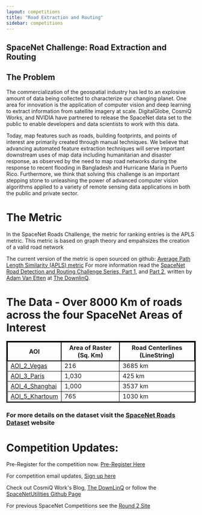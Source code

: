 ```yaml
---
layout: competitions
title: "Road Extraction and Routing"
sidebar: competitions
---
```

## SpaceNet Challenge: Road Extraction and Routing


## The Problem
The commercialization of the geospatial industry has led to an explosive amount of data being collected to characterize our changing planet. One area for innovation is the application of computer vision and deep learning to extract information from satellite imagery at scale. DigitalGlobe, CosmiQ Works, and NVIDIA have partnered to release the SpaceNet data set to the public to enable developers and data scientists to work with this data.

Today, map features such as roads, building footprints, and points of interest are primarily created through manual techniques. We believe that advancing automated feature extraction techniques will serve important downstream uses of map data including humanitarian and disaster response, as observed by the need to map road networks during the response to recent flooding in Bangladesh and Hurricane Maria in Puerto Rico. Furthermore, we think that solving this challenge is an important stepping stone to unleashing the power of advanced computer vision algorithms applied to a variety of remote sensing data applications in both the public and private sector.



# The Metric
In the SpaceNet Roads Challenge, the metric for ranking entries is the APLS metric.  This metric is based on graph theory and empahsizes the creation of a valid road network

The current version of the metric is open sourced on github:  [Average Path Length Similarity (APLS) metric](https://github.com/CosmiQ/apls)
For more information read the [SpaceNet Road Detection and Routing Challenge Series, Part 1](https://medium.com/the-downlinq/spacenet-road-detection-and-routing-challenge-part-i-d4f59d55bfce), and [Part 2](https://medium.com/the-downlinq/spacenet-road-detection-and-routing-challenge-part-ii-apls-implementation-92acd86f4094),  written by [Adam Van Etten](https://medium.com/@avanetten) at [The DownlinQ](https://medium.com/the-downlinq).


# The Data - Over 8000 Km of roads across the four SpaceNet Areas of Interest
<style> table{
    border-collapse: collapse;
    border-spacing: 0;
    border:2px solid #000000;
}

th{
    border:2px solid #000000;
}

td{
    border:1px solid #000000;
}
</style>



| AOI            | Area of Raster (Sq. Km) | Road Centerlines (LineString)   |
|----------------|-------------------------|----------------------------|
| [AOI_2_Vegas](/AOI_Lists/AOI_2_Vegas.html)     | 216                     |3685 km                  |
| [AOI_3_Paris](/AOI_Lists/AOI_3_Paris.html)    | 1,030                   |425 km                  |
| [AOI_4_Shanghai](/AOI_Lists/AOI_4_Shanghai.html) | 1,000                   |3537 km                  |
| [AOI_5_Khartoum](/AOI_Lists/AOI_5_Khartoum.html) | 765                     |1030 km                 |


### For more details on the dataset visit the [SpaceNet Roads Dataset](/datasets/spacenetRoads_summary.html) website


# Competition Updates:

Pre-Register for the competition now. [Pre-Register Here](http://crowdsourcing.topcoder.com/spacenet)

For competition email updates, [Sign up here](http://explore.digitalglobe.com/spacenet)

Check out CosmiQ Work's Blog, [The DownLinQ](https://medium.com/the-downlinq)
or follow the [SpaceNetUtilities Github Page](https://github.com/SpaceNetChallenge/utilities)

For previous SpaceNet Competitions see the [Round 2 Site](/Competitions/Competition2.html)